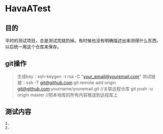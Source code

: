 # HavaATest

## 目的
平时的测试项目，总是测试完就扔掉。有时候也没有明确描述出来测得什么东西。以后统一用这个仓库来保存。
## git操作
> 生成key：ssh-keygen -t rsa -C "your_email@youremail.com"
> 测试链接：ssh -T git@github.com
> git remote add origin git@github.com:yourname/youremail.git //关联远程仓库
> git push -u origin master //把本地库的所有内容推送到远程库上


## 测试内容
    1. 
    2. 

